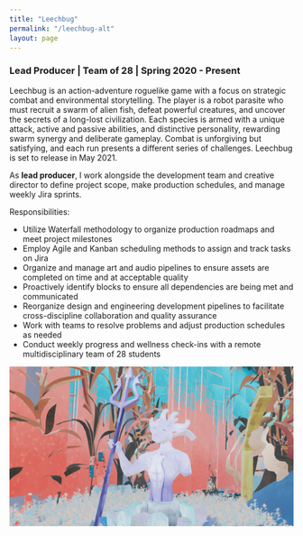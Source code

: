 ```yaml
---
title: "Leechbug"
permalink: "/leechbug-alt"
layout: page
---
```


### Lead Producer | Team of 28 | Spring 2020 - Present

Leechbug is an action-adventure roguelike game with a focus on strategic combat and environmental storytelling. The player is a robot parasite who must recruit a swarm of alien fish, defeat powerful creatures, and uncover the secrets of a long-lost civilization. Each species is armed with a unique attack, active and passive abilities, and distinctive personality, rewarding swarm synergy and deliberate gameplay. Combat is unforgiving but satisfying, and each run presents a different series of challenges. Leechbug is set to release in May 2021.

As **lead producer**, I work alongside the development team and creative director to define project scope, make production schedules, and manage weekly Jira sprints.

Responsibilities:
* Utilize Waterfall methodology to organize production roadmaps and meet project milestones
* Employ Agile and Kanban scheduling methods to assign and track tasks on Jira
* Organize and manage art and audio pipelines to ensure assets are completed on time and at acceptable quality
* Proactively identify blocks to ensure all dependencies are being met and communicated
* Reorganize design and engineering development pipelines to facilitate cross-discipline collaboration and quality assurance
* Work with teams to resolve problems and adjust production schedules as needed
* Conduct weekly progress and wellness check-ins with a remote multidisciplinary team of 28 students
 
![statue](/assets/images/statue.png)